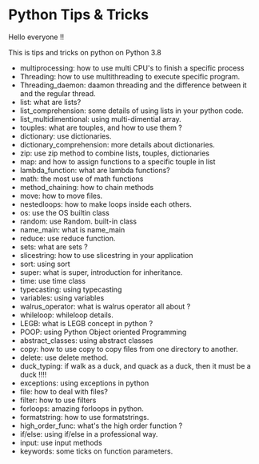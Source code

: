 # Python Tips & Tricks

Hello everyone !!

This is tips and tricks on python on Python 3.8

- multiprocessing: how to use multi CPU's to finish a specific process
- Threading: how to use multithreading to execute specific program. 
- Threading_daemon: daamon threading and the difference between it and the regular thread.
- list: what are lists?
- list_comprehension: some details of using lists in your python code.
- list_multidimentional: using multi-dimential array.
- touples: what are touples, and how to use them ?
- dictionary: use dictionaries.
- dictionary_comprehension: more details about dictionaries.
- zip: use zip method to combine lists, touples, dictionaries
- map: and how to assign functions to a specific touple in list
- lambda_function: what are lambda functions?
- math: the most use of math functions
- method_chaining: how to chain methods
- move: how to move files.
- nestedloops: how to make loops inside each others.
- os: use the OS builtin class 
- random: use Random. built-in class
- name_main: what is name_main
- reduce: use reduce function.
- sets: what are sets ?
- slicestring: how to use slicestring in your application
- sort: using sort
- super: what is super, introduction for inheritance. 
- time: use time class
- typecasting: using typecasting
- variables: using variables
- walrus_operator: what is walrus operator all about ?
- whileloop: whileloop details.
- LEGB: what is LEGB concept in python ?
- POOP: using Python Object oriented Programming 
- abstract_classes: using abstract classes
- copy: how to use copy to copy files from one directory to another.
- delete: use delete method.
- duck_typing: if walk as a duck, and quack as a duck, then it must be a duck !!!!
- exceptions: using exceptions in python
- file: how to deal with files?
- filter: how to use filters
- forloops: amazing forloops in python. 
- formatstring: how to use formatstrings.
- high_order_func: what's the high order function ?
- if/else: using if/else in a professional way.
- input: use input methods
- keywords: some ticks on function parameters.
